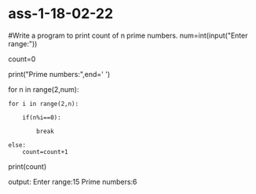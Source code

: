 # ass-1-18-02-22
#Write a program to print count of n prime numbers.
num=int(input("Enter range:"))

count=0

print("Prime numbers:",end=' ')

for n in range(2,num):

    for i in range(2,n):

        if(n%i==0):

            break

    else:
        count=count+1
        
print(count)

output:
Enter range:15
Prime numbers:6

